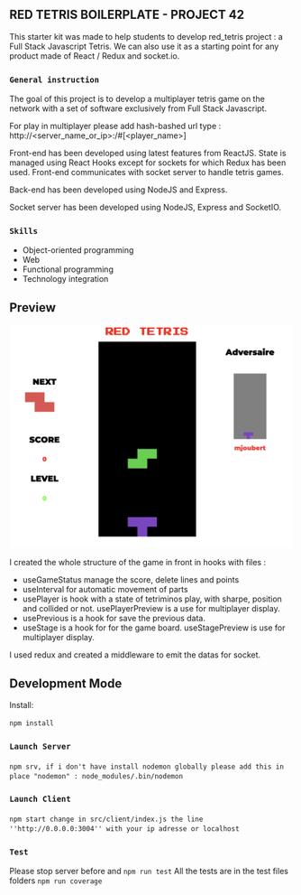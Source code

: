 ## RED TETRIS BOILERPLATE - PROJECT 42

This starter kit was made to help students to develop red_tetris project : a Full Stack Javascript Tetris. We can also use it as a starting point for any product made of React / Redux and socket.io.

### `General instruction`

The goal of this project is to develop a multiplayer tetris game on the network with a set of software exclusively from Full Stack Javascript.

For play in multiplayer please add hash-bashed url type :
http://<server_name_or_ip>:<port>/#<room>[<player_name>]

Front-end has been developed using latest features from ReactJS. State is managed using React Hooks except for sockets for which Redux has been used. Front-end communicates with socket server to handle tetris games.

Back-end has been developed using NodeJS and Express.

Socket server has been developed using NodeJS, Express and SocketIO.

### `Skills`

<ul>
  <li>
    Object-oriented programming
  </li>
  <li>
    Web
  </li>
  <li>
    Functional programming
  </li>
  <li>
    Technology integration
   </li>
</ul>     

## Preview

![](red_tetris_multi.png)

I created the whole structure of the game in front in hooks with files :

<ul>
  <li>
    useGameStatus manage the score, delete lines and points
  </li>
  <li>
    useInterval for automatic movement of parts
  </li>
  <li>
    usePlayer is hook with a state of tetriminos play, with sharpe, position and collided or not. usePlayerPreview is a use for multiplayer display.
  </li>
  <li>
    usePrevious is a hook for save the previous data.
   </li>
    <li>
    useStage is a hook for for the game board. useStagePreview is use for multiplayer display.
   </li>
</ul> 

I used redux and created a middleware to emit the datas for socket.

## Development Mode

Install:

`npm install`

### `Launch Server`

`npm srv, if i don't have install nodemon globally please add this in place "nodemon" : node_modules/.bin/nodemon`

### `Launch Client`

`npm start change in src/client/index.js the line ''http://0.0.0.0:3004'' with your ip adresse or localhost`

### `Test`

Please stop server before and 
`npm run test`
All the tests are in the test files folders
`npm run coverage`
